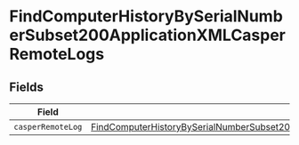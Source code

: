 # FindComputerHistoryBySerialNumberSubset200ApplicationXMLCasperRemoteLogs


## Fields

| Field                                                                                                                                                                                                         | Type                                                                                                                                                                                                          | Required                                                                                                                                                                                                      | Description                                                                                                                                                                                                   |
| ------------------------------------------------------------------------------------------------------------------------------------------------------------------------------------------------------------- | ------------------------------------------------------------------------------------------------------------------------------------------------------------------------------------------------------------- | ------------------------------------------------------------------------------------------------------------------------------------------------------------------------------------------------------------- | ------------------------------------------------------------------------------------------------------------------------------------------------------------------------------------------------------------- |
| `casperRemoteLog`                                                                                                                                                                                             | [FindComputerHistoryBySerialNumberSubset200ApplicationXMLCasperRemoteLogsCasperRemoteLog](../../models/operations/findcomputerhistorybyserialnumbersubset200applicationxmlcasperremotelogscasperremotelog.md) | :heavy_minus_sign:                                                                                                                                                                                            | N/A                                                                                                                                                                                                           |